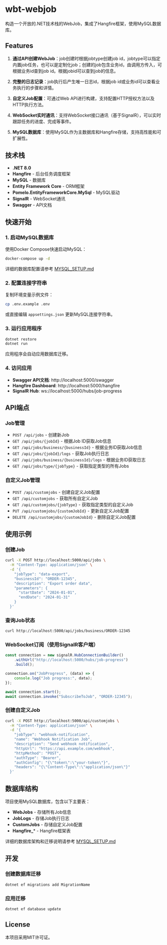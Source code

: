 # wbt-webjob

构造一个开放的.NET技术栈的WebJob，集成了Hangfire框架，使用MySQL数据库。

## Features

1. **通过API创建WebJob**：job创建时根据jobtype创建job id，jobtype可以指定内置job任务，也可以是定制化job；创建的job包含业务id，由调用方传入，可根据业务id查到job id。根据jobid可以查到job的信息。

2. **完整的日志记录**：job执行后产生唯一日志id，根据job id或业务id可以查看业务执行的步骤和详情。

3. **自定义Job配置**：可通过Web API进行构建，支持配置HTTP授权方法以及HTTP执行方法。

4. **WebSocket实时通讯**：支持WebSocket接口通讯（基于SignalR），可以实时跟踪任务的进度、完成等事件。

5. **MySQL数据库**：使用MySQL作为主数据库和Hangfire存储，支持高性能和可扩展性。

## 技术栈

- **.NET 8.0**
- **Hangfire** - 后台任务调度框架
- **MySQL** - 数据库
- **Entity Framework Core** - ORM框架
- **Pomelo.EntityFrameworkCore.MySql** - MySQL驱动
- **SignalR** - WebSocket通讯
- **Swagger** - API文档

## 快速开始

### 1. 启动MySQL数据库

使用Docker Compose快速启动MySQL：

```bash
docker-compose up -d
```

详细的数据库配置请参考 [MYSQL_SETUP.md](MYSQL_SETUP.md)

### 2. 配置连接字符串

复制环境变量示例文件：

```bash
cp .env.example .env
```

或直接编辑 `appsettings.json` 更新MySQL连接字符串。

### 3. 运行应用程序

```bash
dotnet restore
dotnet run
```

应用程序会自动应用数据库迁移。

### 4. 访问应用

- **Swagger API文档**: http://localhost:5000/swagger
- **Hangfire Dashboard**: http://localhost:5000/hangfire
- **SignalR Hub**: ws://localhost:5000/hubs/job-progress

## API端点

### Job管理

- `POST /api/jobs` - 创建新Job
- `GET /api/jobs/{jobId}` - 根据Job ID获取Job信息
- `GET /api/jobs/business/{businessId}` - 根据业务ID获取Job信息
- `GET /api/jobs/{jobId}/logs` - 获取Job执行日志
- `GET /api/jobs/business/{businessId}/logs` - 根据业务ID获取日志
- `GET /api/jobs/type/{jobType}` - 获取指定类型的所有Jobs

### 自定义Job管理

- `POST /api/customjobs` - 创建自定义Job配置
- `GET /api/customjobs` - 获取所有自定义Job
- `GET /api/customjobs/{jobType}` - 获取指定类型的自定义Job
- `PUT /api/customjobs/{customJobId}` - 更新自定义Job配置
- `DELETE /api/customjobs/{customJobId}` - 删除自定义Job配置

## 使用示例

### 创建Job

```bash
curl -X POST http://localhost:5000/api/jobs \
  -H "Content-Type: application/json" \
  -d '{
    "jobType": "data-export",
    "businessId": "ORDER-12345",
    "description": "Export order data",
    "parameters": {
      "startDate": "2024-01-01",
      "endDate": "2024-01-31"
    }
  }'
```

### 查询Job状态

```bash
curl http://localhost:5000/api/jobs/business/ORDER-12345
```

### WebSocket订阅（使用SignalR客户端）

```javascript
const connection = new signalR.HubConnectionBuilder()
    .withUrl("http://localhost:5000/hubs/job-progress")
    .build();

connection.on("JobProgress", (data) => {
    console.log("Job progress:", data);
});

await connection.start();
await connection.invoke("SubscribeToJob", "ORDER-12345");
```

### 创建自定义Job

```bash
curl -X POST http://localhost:5000/api/customjobs \
  -H "Content-Type: application/json" \
  -d '{
    "jobType": "webhook-notification",
    "name": "Webhook Notification Job",
    "description": "Send webhook notification",
    "httpUrl": "https://api.example.com/webhook",
    "httpMethod": "POST",
    "authType": "Bearer",
    "authConfig": "{\"token\":\"your-token\"}",
    "headers": "{\"Content-Type\":\"application/json\"}"
  }'
```

## 数据库结构

项目使用MySQL数据库，包含以下主要表：

- **WebJobs** - 存储所有Job信息
- **JobLogs** - 存储Job执行日志
- **CustomJobs** - 存储自定义Job配置
- **Hangfire_*** - Hangfire框架表

详细的数据库架构和迁移说明请参考 [MYSQL_SETUP.md](MYSQL_SETUP.md)

## 开发

### 创建数据库迁移

```bash
dotnet ef migrations add MigrationName
```

### 应用迁移

```bash
dotnet ef database update
```

## License

本项目采用MIT许可证。
